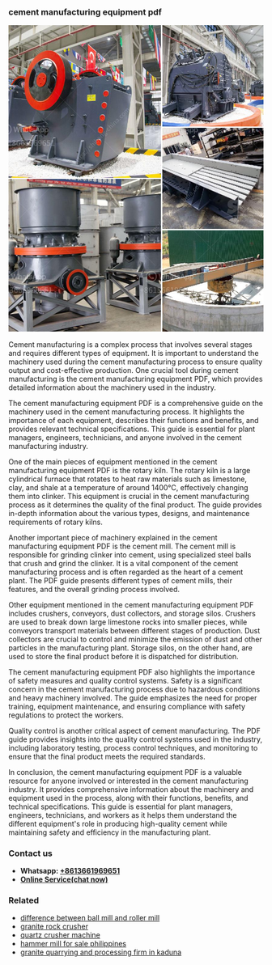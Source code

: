 <h3>cement manufacturing equipment pdf</h3><img src='1708497328.jpg' alt=''><p>Cement manufacturing is a complex process that involves several stages and requires different types of equipment. It is important to understand the machinery used during the cement manufacturing process to ensure quality output and cost-effective production. One crucial tool during cement manufacturing is the cement manufacturing equipment PDF, which provides detailed information about the machinery used in the industry.</p><p>The cement manufacturing equipment PDF is a comprehensive guide on the machinery used in the cement manufacturing process. It highlights the importance of each equipment, describes their functions and benefits, and provides relevant technical specifications. This guide is essential for plant managers, engineers, technicians, and anyone involved in the cement manufacturing industry.</p><p>One of the main pieces of equipment mentioned in the cement manufacturing equipment PDF is the rotary kiln. The rotary kiln is a large cylindrical furnace that rotates to heat raw materials such as limestone, clay, and shale at a temperature of around 1400°C, effectively changing them into clinker. This equipment is crucial in the cement manufacturing process as it determines the quality of the final product. The guide provides in-depth information about the various types, designs, and maintenance requirements of rotary kilns.</p><p>Another important piece of machinery explained in the cement manufacturing equipment PDF is the cement mill. The cement mill is responsible for grinding clinker into cement, using specialized steel balls that crush and grind the clinker. It is a vital component of the cement manufacturing process and is often regarded as the heart of a cement plant. The PDF guide presents different types of cement mills, their features, and the overall grinding process involved.</p><p>Other equipment mentioned in the cement manufacturing equipment PDF includes crushers, conveyors, dust collectors, and storage silos. Crushers are used to break down large limestone rocks into smaller pieces, while conveyors transport materials between different stages of production. Dust collectors are crucial to control and minimize the emission of dust and other particles in the manufacturing plant. Storage silos, on the other hand, are used to store the final product before it is dispatched for distribution.</p><p>The cement manufacturing equipment PDF also highlights the importance of safety measures and quality control systems. Safety is a significant concern in the cement manufacturing process due to hazardous conditions and heavy machinery involved. The guide emphasizes the need for proper training, equipment maintenance, and ensuring compliance with safety regulations to protect the workers.</p><p>Quality control is another critical aspect of cement manufacturing. The PDF guide provides insights into the quality control systems used in the industry, including laboratory testing, process control techniques, and monitoring to ensure that the final product meets the required standards.</p><p>In conclusion, the cement manufacturing equipment PDF is a valuable resource for anyone involved or interested in the cement manufacturing industry. It provides comprehensive information about the machinery and equipment used in the process, along with their functions, benefits, and technical specifications. This guide is essential for plant managers, engineers, technicians, and workers as it helps them understand the different equipment's role in producing high-quality cement while maintaining safety and efficiency in the manufacturing plant.</p><h3>Contact us</h3><ul><li><strong>Whatsapp:&nbsp;<a href="https://wa.me/8613661969651">+8613661969651</a></strong></li><li><a href="https://swt.shibang-china.com/?git&amp;zhl&amp;cement manufacturing equipment pdf"><strong>Online Service(chat now)</strong></a></li></ul><h3>Related</h3><ul><li><a href='difference between ball mill and roller mill.md'>difference between ball mill and roller mill</a></li><li><a href='granite rock crusher.md'>granite rock crusher</a></li><li><a href='quartz crusher machine.md'>quartz crusher machine</a></li><li><a href='hammer mill for sale philippines.md'>hammer mill for sale philippines</a></li><li><a href='granite quarrying and processing firm in kaduna.md'>granite quarrying and processing firm in kaduna</a></li></ul>